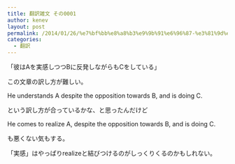 ```yaml
---
title: 翻訳雑文 その0001
author: kenev
layout: post
permalink: /2014/01/26/%e7%bf%bb%e8%a8%b3%e9%9b%91%e6%96%87-%e3%81%9d%e3%81%ae0001/
categories:
  - 翻訳
---
```

「彼はAを実感しつつBに反発しながらもCをしている」

この文章の訳し方が難しい。

He understands A despite the opposition towards B, and is doing C.

という訳し方が合っているかな、と思ったんだけど

He comes to realize A, despite the opposition towards B, and is doing C.

も悪くない気もする。

「実感」はやっぱりrealizeと結びつけるのがしっくりくるのかもしれない。